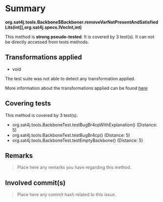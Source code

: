# Summary
**org.sat4j.tools.Backbone$Backboner.removeVarNotPresentAndSatisfiedLits(int[],org.sat4j.specs.IVecInt,int)**

This method is **strong pseudo-tested**.
It is covered by 3 test(s). It can not be directly accessed from tests methods.


## Transformations applied

- void


The test suite was not able to detect any transformation applied.

More information about the transformations applied can be found [here](https://github.com/STAMP-project/pitest-descartes)

## Covering tests
This method is covered by 3 test(s).
* org.sat4j.tools.BackboneTest.testBugBr4cpWithExplanation() (Distance: 5)
* org.sat4j.tools.BackboneTest.testBugBr4cp() (Distance: 5)
* org.sat4j.tools.BackboneTest.testEmptyBackbone() (Distance: 5)


## Remarks
> Place here any remarks you have regarding this method.

## Involved commit(s)

> Place here any commit hash related to this issue.
